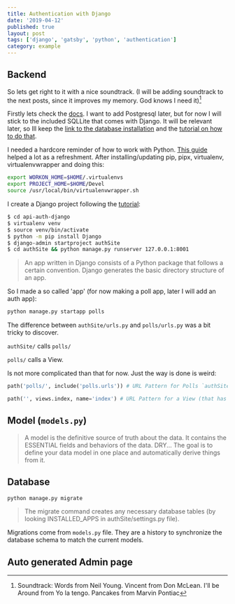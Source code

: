 ```yaml
---
title: Authentication with Django
date: '2019-04-12'
published: true
layout: post
tags: ['django', 'gatsby', 'python', 'authentication']
category: example
---
```


## Backend

So lets get right to it with a nice soundtrack.
(I will be adding soundtrack to the next posts, since it improves my memory. God knows I need it)[^soundtrack]

[^soundtrack]: Soundtrack: Words from Neil Young. Vincent from Don McLean. I'll be Around from Yo la tengo. Pancakes from Marvin Pontiac

Firstly lets check the [docs](https://docs.djangoproject.com/en/3.0/intro/install/).
I want to add Postgresql later, but for now I will stick to the included SQLLite that comes with Django.
It will be relevant later, so Ill keep the [link to the database installation](https://docs.djangoproject.com/en/3.0/topics/install/#database-installation)
and the [tutorial on how to do that](https://docs.djangoproject.com/en/3.0/intro/tutorial02/).

I needed a hardcore reminder of how to work with Python. [This guide](https://docs.python-guide.org/dev/virtualenvs/)
helped a lot as a refreshment.
After installing/updating pip, pipx, virtualenv, virtualenvwrapper and doing this:
 ```bash
export WORKON_HOME=$HOME/.virtualenvs
export PROJECT_HOME=$HOME/Devel
source /usr/local/bin/virtualenvwrapper.sh
```

I create a Django project following the [tutorial](https://docs.djangoproject.com/en/3.0/intro/tutorial01/):
```bash
$ cd api-auth-django
$ virtualenv venv
$ source venv/bin/activate
$ python -m pip install Django
$ django-admin startproject authSite
$ cd authSite && python manage.py runserver 127.0.0.1:8001
```
> An app written in Django consists
> of a Python package that follows a certain convention.
> Django generates the basic directory structure of an app.

So I made a so called 'app' (for now making a poll app, later I will add an auth app):
```bash
python manage.py startapp polls
```

The difference between `authSite/urls.py` and `polls/urls.py` was a bit tricky to discover.

`authSite/` calls `polls/`

 `polls/` calls a View.

Is not more complicated than that for now.
Just the way is done is weird:

```python
path('polls/', include('polls.urls')) # URL Pattern for Polls `authSite/urls.py`

path('', views.index, name='index') # URL Pattern for a View (that has a method called 'index') in `polls/urls.py`
```


## Model (`models.py`)

>A model is the definitive source of truth about the data.
>It contains the ESSENTIAL fields and behaviors of the data.
> DRY...
> The goal is to define your data model in one place and automatically derive things from it.

## Database

```bash
python manage.py migrate
```
> The migrate command creates any necessary database tables
> (by looking INSTALLED_APPS in authSite/settings.py file).

Migrations come from `models.py` file.
They are a history
to synchronize the database schema to match the current models.

## Auto generated Admin page

